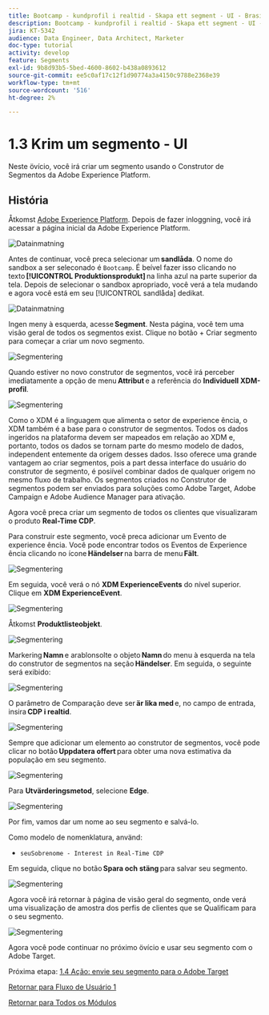 ```yaml
---
title: Bootcamp - kundprofil i realtid - Skapa ett segment - UI - Brasilien
description: Bootcamp - kundprofil i realtid - Skapa ett segment - UI - Brasilien
jira: KT-5342
audience: Data Engineer, Data Architect, Marketer
doc-type: tutorial
activity: develop
feature: Segments
exl-id: 9b8d93b5-5bed-4600-8602-b438a0893612
source-git-commit: ee5c0af17c12f1d90774a3a4150c9788e2368e39
workflow-type: tm+mt
source-wordcount: '516'
ht-degree: 2%

---
```


# 1.3 Krim um segmento - UI

Neste övício, você irá criar um segmento usando o Construtor de Segmentos da Adobe Experience Platform.

## História

Åtkomst [Adobe Experience Platform](https://experience.adobe.com/platform). Depois de fazer inloggning, você irá acessar a página inicial da Adobe Experience Platform.

![Datainmatning](./images/home.png)

Antes de continuar, você preca selecionar um **sandlåda**. O nome do sandbox a ser seleconado é ``Bootcamp``. É beível fazer isso clicando no texto **[!UICONTROL Produktionsprodukt]** na linha azul na parte superior da tela. Depois de selecionar o sandbox apropriado, você verá a tela mudando e agora você está em seu [!UICONTROL sandlåda] dedikat.

![Datainmatning](./images/sb1.png)

Ingen meny à esquerda, acesse **Segment**. Nesta página, você tem uma visão geral de todos os segmentos exist. Clique no botão + Criar segmento para começar a criar um novo segmento.

![Segmentering](./images/menuseg.png)

Quando estiver no novo construtor de segmentos, você irá perceber imediatamente a opção de menu **Attribut** e a referência do **Individuell XDM-profil**.

![Segmentering](./images/segmentationui.png)

Como o XDM é a linguagem que alimenta o setor de experience ência, o XDM também é a base para o construtor de segmentos. Todos os dados ingeridos na plataforma devem ser mapeados em relação ao XDM e, portanto, todos os dados se tornam parte do mesmo modelo de dados, independent entemente da origem desses dados. Isso oferece uma grande vantagem ao criar segmentos, pois a part dessa interface do usuário do construtor de segmento, é posiível combinar dados de qualquer origem no mesmo fluxo de trabalho. Os segmentos criados no Construtor de segmentos podem ser enviados para soluções como Adobe Target, Adobe Campaign e Adobe Audience Manager para ativação.

Agora você preca criar um segmento de todos os clientes que visualizaram o produto **Real-Time CDP**.

Para construir este segmento, você preca adicionar um Evento de experience ência. Você pode encontrar todos os Eventos de Experience ência clicando no ícone **Händelser** na barra de menu **Fält**.

![Segmentering](./images/findee.png)

Em seguida, você verá o nó **XDM ExperienceEvents** do nível superior. Clique em **XDM ExperienceEvent**.

![Segmentering](./images/see.png)

Åtkomst **Produktlisteobjekt**.

![Segmentering](./images/plitems.png)

Markering **Namn** e arablonsolte o objeto **Namn** do menu à esquerda na tela do construtor de segmentos na seção **Händelser**. Em seguida, o seguinte será exibido:

![Segmentering](./images/eewebpdtlname.png)

O parâmetro de Comparação deve ser **är lika med** e, no campo de entrada, insira **CDP i realtid**.

![Segmentering](./images/pv.png)

Sempre que adicionar um elemento ao construtor de segmentos, você pode clicar no botão **Uppdatera offert** para obter uma nova estimativa da população em seu segmento.

![Segmentering](./images/refreshest.png)

Para **Utvärderingsmetod**, selecione **Edge**.

![Segmentering](./images/evedge.png)

Por fim, vamos dar um nome ao seu segmento e salvá-lo.

Como modelo de nomenklatura, använd:

- `seuSobrenome - Interest in Real-Time CDP`

Em seguida, clique no botão **Spara och stäng** para salvar seu segmento.

![Segmentering](./images/segmentname.png)

Agora você irá retornar à página de visão geral do segmento, onde verá uma visualização de amostra dos perfis de clientes que se Qualificam para o seu segmento.

![Segmentering](./images/savedsegment.png)

Agora você pode continuar no próximo övício e usar seu segmento com o Adobe Target.

Próxima etapa: [1.4 Ação: envie seu segmento para o Adobe Target](./ex4.md)

[Retornar para Fluxo de Usuário 1](./uc1.md)

[Retornar para Todos os Módulos](../../overview.md)
